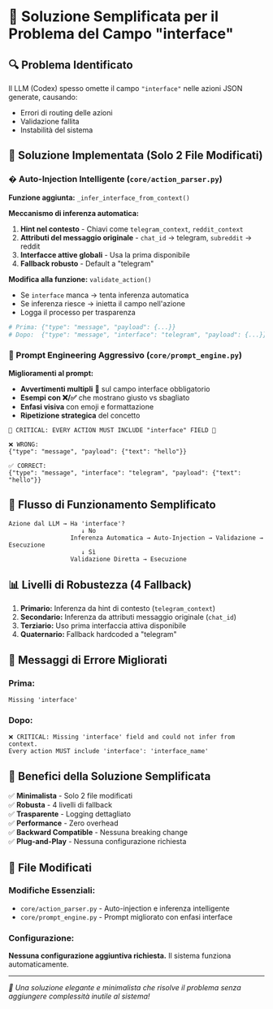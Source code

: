 # 🚀 Soluzione Semplificata per il Problema del Campo "interface"

## 🔍 Problema Identificato

Il LLM (Codex) spesso omette il campo `"interface"` nelle azioni JSON generate, causando:
- Errori di routing delle azioni
- Validazione fallita
- Instabilità del sistema

## 🎯 Soluzione Implementata (Solo 2 File Modificati)

### **� Auto-Injection Intelligente** (`core/action_parser.py`)

**Funzione aggiunta:** `_infer_interface_from_context()`

**Meccanismo di inferenza automatica:**
1. **Hint nel contesto** - Chiavi come `telegram_context`, `reddit_context`
2. **Attributi del messaggio originale** - `chat_id` → telegram, `subreddit` → reddit  
3. **Interfacce attive globali** - Usa la prima disponibile
4. **Fallback robusto** - Default a "telegram"

**Modifica alla funzione:** `validate_action()` 
- Se `interface` manca → tenta inferenza automatica
- Se inferenza riesce → inietta il campo nell'azione  
- Logga il processo per trasparenza

```python
# Prima: {"type": "message", "payload": {...}}
# Dopo:  {"type": "message", "interface": "telegram", "payload": {...}}
```

### **🎨 Prompt Engineering Aggressivo** (`core/prompt_engine.py`)

**Miglioramenti al prompt:**
- **Avvertimenti multipli** 🚨 sul campo interface obbligatorio
- **Esempi con ❌/✅** che mostrano giusto vs sbagliato
- **Enfasi visiva** con emoji e formattazione
- **Ripetizione strategica** del concetto

```
🚨 CRITICAL: EVERY ACTION MUST INCLUDE "interface" FIELD 🚨

❌ WRONG:
{"type": "message", "payload": {"text": "hello"}}

✅ CORRECT:  
{"type": "message", "interface": "telegram", "payload": {"text": "hello"}}
```

## 🔄 Flusso di Funzionamento Semplificato

```
Azione dal LLM → Ha 'interface'? 
                    ↓ No
                 Inferenza Automatica → Auto-Injection → Validazione → Esecuzione
                    ↓ Sì  
                 Validazione Diretta → Esecuzione
```

## 📊 Livelli di Robustezza (4 Fallback)

1. **Primario:** Inferenza da hint di contesto (`telegram_context`)
2. **Secondario:** Inferenza da attributi messaggio originale (`chat_id`)
3. **Terziario:** Uso prima interfaccia attiva disponibile
4. **Quaternario:** Fallback hardcoded a "telegram"

## 🚨 Messaggi di Errore Migliorati

### Prima:
```
Missing 'interface'
```

### Dopo:
```
❌ CRITICAL: Missing 'interface' field and could not infer from context. 
Every action MUST include 'interface': 'interface_name'
```

## 🎁 Benefici della Soluzione Semplificata

✅ **Minimalista** - Solo 2 file modificati  
✅ **Robusta** - 4 livelli di fallback  
✅ **Trasparente** - Logging dettagliato  
✅ **Performance** - Zero overhead  
✅ **Backward Compatible** - Nessuna breaking change  
✅ **Plug-and-Play** - Nessuna configurazione richiesta  

## 🔧 File Modificati

### Modifiche Essenziali:
- `core/action_parser.py` - Auto-injection e inferenza intelligente
- `core/prompt_engine.py` - Prompt migliorato con enfasi interface

### Configurazione:
**Nessuna configurazione aggiuntiva richiesta.** Il sistema funziona automaticamente.

---

*🎉 Una soluzione elegante e minimalista che risolve il problema senza aggiungere complessità inutile al sistema!*
